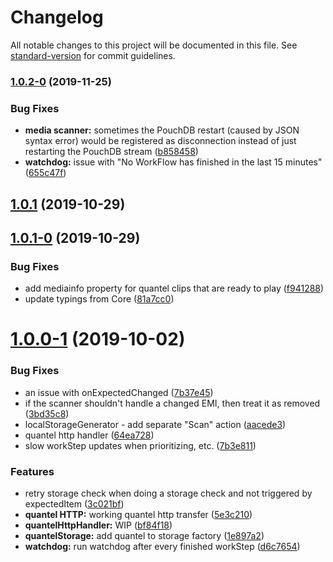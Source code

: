 # Changelog

All notable changes to this project will be documented in this file. See [standard-version](https://github.com/conventional-changelog/standard-version) for commit guidelines.

### [1.0.2-0](https://github.com/nrkno/tv-automation-media-management/compare/v1.0.1...v1.0.2-0) (2019-11-25)


### Bug Fixes

* **media scanner:** sometimes the PouchDB restart (caused by JSON syntax error) would be registered as disconnection instead of just restarting the PouchDB stream ([b858458](https://github.com/nrkno/tv-automation-media-management/commit/b858458a2b73ad7ddeff234f3bd1d289f60ee9b1))
* **watchdog:** issue with "No WorkFlow has finished in the last 15 minutes" ([655c47f](https://github.com/nrkno/tv-automation-media-management/commit/655c47fbc312fa8492b0ce9ef82bebfdc1114385))

<a name="1.0.1"></a>
## [1.0.1](https://github.com/nrkno/tv-automation-media-management/compare/v1.0.1-0...v1.0.1) (2019-10-29)



<a name="1.0.1-0"></a>
## [1.0.1-0](https://github.com/nrkno/tv-automation-media-management/compare/v1.0.0-1...v1.0.1-0) (2019-10-29)


### Bug Fixes

* add mediainfo property for quantel clips that are ready to play ([f941288](https://github.com/nrkno/tv-automation-media-management/commit/f941288))
* update typings from Core ([81a7cc0](https://github.com/nrkno/tv-automation-media-management/commit/81a7cc0))



<a name="1.0.0-1"></a>
# [1.0.0-1](https://github.com/nrkno/tv-automation-media-management/compare/v0.2.3-1...v1.0.0-1) (2019-10-02)


### Bug Fixes

* an issue with onExpectedChanged ([7b37e45](https://github.com/nrkno/tv-automation-media-management/commit/7b37e45))
* if the scanner shouldn't handle a changed EMI, then treat it as removed ([3bd35c8](https://github.com/nrkno/tv-automation-media-management/commit/3bd35c8))
* localStorageGenerator - add separate "Scan" action ([aacede3](https://github.com/nrkno/tv-automation-media-management/commit/aacede3))
* quantel http handler ([64ea728](https://github.com/nrkno/tv-automation-media-management/commit/64ea728))
* slow workStep updates when prioritizing, etc. ([7b3e811](https://github.com/nrkno/tv-automation-media-management/commit/7b3e811))


### Features

* retry storage check when doing a storage check and not triggered by expectedItem ([3c021bf](https://github.com/nrkno/tv-automation-media-management/commit/3c021bf))
* **quantel HTTP:** working quantel http transfer ([5e3c210](https://github.com/nrkno/tv-automation-media-management/commit/5e3c210))
* **quantelHttpHandler:** WIP ([bf84f18](https://github.com/nrkno/tv-automation-media-management/commit/bf84f18))
* **quantelStorage:** add quantel to storage factory ([1e897a2](https://github.com/nrkno/tv-automation-media-management/commit/1e897a2))
* **watchdog:** run watchdog after every finished workStep ([d6c7654](https://github.com/nrkno/tv-automation-media-management/commit/d6c7654))
